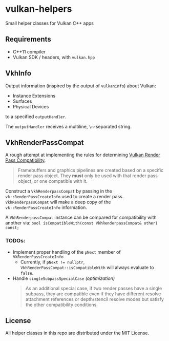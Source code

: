 # vulkan-helpers
Small helper classes for Vulkan C++ apps

## Requirements
- C++11 compiler
- Vulkan SDK / headers, with `vulkan.hpp`

## VkhInfo

Output information (inspired by the output of `vulkaninfo`) about Vulkan:
- Instance Extensions
- Surfaces
- Physical Devices

to a specified `outputHandler`.

The `outputHandler` receives a multiline, `\n`-separated string.

## VkhRenderPassCompat

A rough attempt at implementing the rules for determining [Vulkan Render Pass Compatibility](https://www.khronos.org/registry/vulkan/specs/1.1-extensions/html/vkspec.html#renderpass-compatibility).

> Framebuffers and graphics pipelines are created based on a specific render pass object. They **must** only be used with that render pass object, or one compatible with it.

Construct a `VkhRenderpassCompat` by passing in the `vk::RenderPassCreateInfo` used to create
a render pass. `VkhRenderpassCompat` will make a deep copy of the `vk::RenderPassCreateInfo`
information.

A `VkhRenderpassCompat` instance can be compared for compatibility with another via:
`bool isCompatibleWith(const VkhRenderpassCompat& other) const;`

### TODOs:
- Implement proper handling of the `pNext` member of `VkRenderPassCreateInfo`
   - Currently, if `pNext != nullptr`, `VkhRenderPassCompat::isCompatibleWith` will always evaluate to `false`.
- Handle `singleSubpassSpecialCase` _(optimization)_
   > As an additional special case, if two render passes have a single subpass, they are compatible even if they have different resolve attachment references or depth/stencil resolve modes but satisfy the other compatibility conditions.

## License

All helper classes in this repo are distributed under the MIT License.
